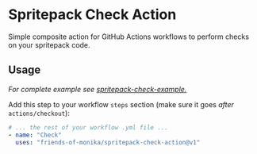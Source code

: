 # Spritepack Check Action

Simple composite action for GitHub Actions workflows to perform checks on
your spritepack code.

## Usage

*For complete example see [spritepack-check-example.](https://github.com/friends-of-monika/spritepack-check-example)*

Add this step to your workflow `steps` section (make sure it goes
*after* `actions/checkout`):

```yaml
# ... the rest of your workflow .yml file ...
- name: "Check"
  uses: "friends-of-monika/spritepack-check-action@v1"
```
